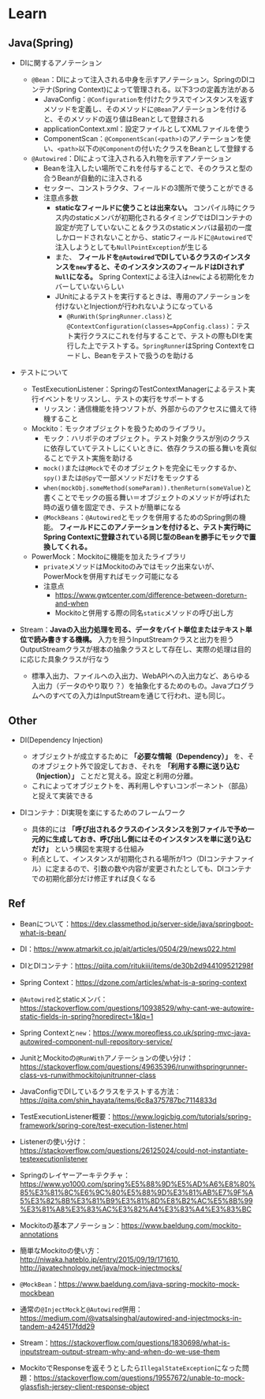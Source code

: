 # Learn
## Java(Spring)
- DIに関するアノテーション
  - `@Bean`：DIによって注入される中身を示すアノテーション。SpringのDIコンテナ(Spring Context)によって管理される。以下3つの定義方法がある
    - JavaConfig：`@Configuration`を付けたクラスでインスタンスを返すメソッドを定義し、そのメソッドに`@Bean`アノテーションを付けると、そのメソッドの返り値はBeanとして登録される
    - applicationContext.xml：設定ファイルとしてXMLファイルを使う
    - ComponentScan：`@ComponentScan(<path>)`のアノテーションを使い、`<path>`以下の`@Component`の付いたクラスをBeanとして登録する
  - `@Autowired`：DIによって注入される入れ物を示すアノテーション
    - Beanを注入したい場所でこれを付与することで、そのクラスと型の合うBeanが自動的に注入される
    - セッター、コンストラクタ、フィールドの3箇所で使うことができる
    - 注意点多数
      - **staticなフィールドに使うことは出来ない。** コンパイル時にクラス内のstaticメンバが初期化されるタイミングではDIコンテナの設定が完了していないこと＆クラスのstaticメンバは最初の一度しかロードされないことから、staticフィールドに`@Autowired`で注入しようとしても`NullPointException`が生じる
      - また、 **フィールドを`@Autowired`でDIしているクラスのインスタンスを`new`すると、そのインスタンスのフィールドはDIされず`Null`になる。** Spring Contextによる注入は`new`による初期化をカバーしていないらしい
      - JUnitによるテストを実行するときは、専用のアノテーションを付けないとInjectionが行われないようになっている
        - `@RunWith(SpringRunner.class)`と`@ContextConfiguration(classes=AppConfig.class)`：テスト実行クラスにこれを付与することで、テストの際もDIを実行した上でテストする。`SpringRunner`はSpring Contextをロードし、Beanをテストで扱うのを助ける
  
- テストについて
  - TestExecutionListener：SpringのTestContextManagerによるテスト実行イベントをリッスンし、テストの実行をサポートする
    - リッスン：通信機能を持つソフトが、外部からのアクセスに備えて待機すること
  - Mockito：モックオブジェクトを扱うためのライブラリ。
    - モック：ハリボテのオブジェクト。テスト対象クラスが別のクラスに依存していてテストしにくいときに、依存クラスの振る舞いを真似ることでテスト実施を助ける
    - `mock()`または`@Mock`でそのオブジェクトを完全にモックするか、`spy()`または`@Spy`で一部メソッドだけをモックする
    - `when(mockObj.someMethod(someParam)).thenReturn(someValue)`と書くことでモックの振る舞い＝オブジェクトのメソッドが呼ばれた時の返り値を固定でき、テストが簡単になる
    - `@MockBeans`：`@Autowired`とモックを併用するためのSpring側の機能。 **フィールドにこのアノテーションを付けると、テスト実行時にSpring Contextに登録されている同じ型のBeanを勝手にモックで置換してくれる。** 
  - PowerMock：Mockitoに機能を加えたライブラリ
    - `private`メソッドはMockitoのみではモック出来ないが、PowerMockを併用すればモック可能になる
    - 注意点
      - https://www.gwtcenter.com/difference-between-doreturn-and-when
      - Mockitoと併用する際の同名`static`メソッドの呼び出し方
  
- Stream：**Javaの入出力処理を司る、データをバイト単位またはテキスト単位で読み書きする機構。** 入力を担うInputStreamクラスと出力を担うOutputStreamクラスが根本の抽象クラスとして存在し、実際の処理は目的に応じた具象クラスが行なう
  - 標準入出力、ファイルへの入出力、WebAPIへの入出力など、あらゆる入出力（データのやり取り？）を抽象化するためのもの。Javaプログラムへのすべての入力はInputStreamを通じて行われ、逆も同じ。
  

## Other
- DI(Dependency Injection)
  - オブジェクトが成立するために **「必要な情報（Dependency）」** を、そのオブジェクト外で設定しておき、それを **「利用する際に送り込む（Injection）」** ことだと覚える。設定と利用の分離。
  - これによってオブジェクトを、再利用しやすいコンポーネント（部品）と捉えて実装できる  
  
- DIコンテナ：DI実現を楽にするためのフレームワーク  
  - 具体的には **「呼び出されるクラスのインスタンスを別ファイルで予め一元的に生成しておき、呼び出し側にはそのインスタンスを単に送り込むだけ」** という構図を実現する仕組み
  - 利点として、インスタンスが初期化される場所が1つ（DIコンテナファイル）に定まるので、引数の数や内容が変更されたとしても、DIコンテナでの初期化部分だけ修正すれば良くなる

## Ref
- Beanについて：https://dev.classmethod.jp/server-side/java/springboot-what-is-bean/  
- DI：https://www.atmarkit.co.jp/ait/articles/0504/29/news022.html  
- DIとDIコンテナ：https://qiita.com/ritukiii/items/de30b2d944109521298f  
- Spring Context：https://dzone.com/articles/what-is-a-spring-context  
- `@Autowired`とstaticメンバ：https://stackoverflow.com/questions/10938529/why-cant-we-autowire-static-fields-in-spring?noredirect=1&lq=1  
  
- Spring Contextと`new`：https://www.moreofless.co.uk/spring-mvc-java-autowired-component-null-repository-service/  
- JunitとMockitoの`@RunWith`アノテーションの使い分け：https://stackoverflow.com/questions/49635396/runwithspringrunner-class-vs-runwithmockitojunitrunner-class  
- JavaConfigでDIしているクラスをテストする方法：https://qiita.com/shin_hayata/items/6c8a375787bc7114833d  
  
- TestExecutionListener概要：https://www.logicbig.com/tutorials/spring-framework/spring-core/test-execution-listener.html  
- Listenerの使い分け：https://stackoverflow.com/questions/26125024/could-not-instantiate-testexecutionlistener  
- Springのレイヤーアーキテクチャ：https://www.yo1000.com/spring%E5%88%9D%E5%AD%A6%E8%80%85%E3%81%8C%E6%9C%80%E5%88%9D%E3%81%AB%E7%9F%A5%E3%82%8B%E3%81%B9%E3%81%8D%E8%B2%AC%E5%8B%99%E3%81%A8%E3%83%AC%E3%82%A4%E3%83%A4%E3%83%BC  

- Mockitoの基本アノテーション：https://www.baeldung.com/mockito-annotations  
- 簡単なMockitoの使い方：http://niwaka.hateblo.jp/entry/2015/09/19/171610, http://javatechnology.net/java/mock-injectmocks/  
- `@MockBean`：https://www.baeldung.com/java-spring-mockito-mock-mockbean
- 通常の`@InjectMock`と`@Autowired`併用：https://medium.com/@vatsalsinghal/autowired-and-injectmocks-in-tandem-a424517fdd29

- Stream：https://stackoverflow.com/questions/1830698/what-is-inputstream-output-stream-why-and-when-do-we-use-them
- MockitoでResponseを返そうとしたら`IllegalStateException`になった問題：https://stackoverflow.com/questions/19557672/unable-to-mock-glassfish-jersey-client-response-object

